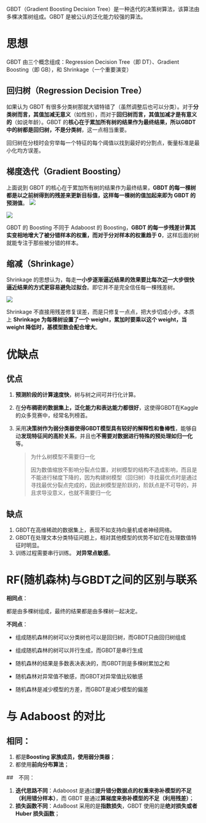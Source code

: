 GBDT（Gradient Boosting Decision Tree）是一种迭代的决策树算法，该算法由多棵决策树组成。GBDT 是被公认的泛化能力较强的算法。

# 思想

GBDT 由三个概念组成：Regression Decision Tree（即 DT）、Gradient Boosting（即 GB），和 Shrinkage（一个重要演变）

## 回归树（Regression Decision Tree）

如果认为 GBDT 有很多分类树那就大错特错了（虽然调整后也可以分类）。对于**分类树而言，其值加减无意义**（如性别），而对于**回归树而言，其值加减才是有意义的**（如说年龄）。GBDT 的**核心在于累加所有树的结果作为最终结果，所以GBDT 中的树都是回归树，不是分类树**，这一点相当重要。

回归树在分枝时会穷举每一个特征的每个阈值以找到最好的分割点，衡量标准是最小化均方误差。

## 梯度迭代（Gradient Boosting）

上面说到 GBDT 的核心在于累加所有树的结果作为最终结果，**GBDT 的每一棵树都是以之前树得到的残差来更新目标值，这样每一棵树的值加起来即为 GBDT 的预测值**。
![](https://upload-images.jianshu.io/upload_images/18339009-b961b7d246e7ed7e.png?imageMogr2/auto-orient/strip%7CimageView2/2/w/1240)

![](https://upload-images.jianshu.io/upload_images/18339009-a101b0f0d5942da4.png?imageMogr2/auto-orient/strip%7CimageView2/2/w/1240)



GBDT 的 Boosting 不同于 Adaboost 的 Boosting，**GBDT 的每一步残差计算其实变相地增大了被分错样本的权重，而对于分对样本的权重趋于 0**，这样后面的树就能专注于那些被分错的样本。

## 缩减（Shrinkage）

Shrinkage 的思想认为，每走**一小步逐渐逼近结果的效果要比每次迈一大步很快逼近结果的方式更容易避免过拟合**。即它并不是完全信任每一棵残差树。

![](https://upload-images.jianshu.io/upload_images/18339009-a67276ac07fd47c4.png?imageMogr2/auto-orient/strip%7CimageView2/2/w/1240)


Shrinkage 不直接用残差修复误差，而是只修复一点点，把大步切成小步。本质上 **Shrinkage 为每棵树设置了一个 weight，累加时要乘以这个 weight，当 weight 降低时，基模型数会配合增大**。

# 优缺点

## 优点
1. **预测阶段的计算速度快**，树与树之间可并行化计算。

2. 在**分布稠密的数据集上，泛化能力和表达能力都很好**，这使得GBDT在Kaggle的众多竞赛中，经常名列榜首。 

3. 采用**决策树作为弱分类器使得GBDT模型具有较好的解释性和鲁棒性**，能够自动**发现特征间的高阶关系**，并且也**不需要对数据进行特殊的预处理如归一化**等。

   > 为什么树模型不需要归一化
   >
   > 因为数值缩放不影响分裂点位置，对树模型的结构不造成影响，而且是不能进行梯度下降的，因为构建树模型（回归树）寻找最优点时是通过寻找最优分裂点完成的，因此树模型是阶跃的，阶跃点是不可导的，并且求导没意义，也就不需要归一化

## 缺点
1. GBDT在高维稀疏的数据集上，表现不如支持向量机或者神经网络。
2. GBDT在处理文本分类特征问题上，相对其他模型的优势不如它在处理数值特征时明显。 
3. 训练过程需要串行训练。 **对异常点敏感**。



# RF(随机森林)与GBDT之间的区别与联系

**相同点**：

都是由多棵树组成，最终的结果都是由多棵树一起决定。

**不同点**：

- 组成随机森林的树可以分类树也可以是回归树，而GBDT只由回归树组成

- 组成随机森林的树可以并行生成，而GBDT是串行生成

- 随机森林的结果是多数表决表决的，而GBDT则是多棵树累加之和

- 随机森林对异常值不敏感，而GBDT对异常值比较敏感

- 随机森林是减少模型的方差，而GBDT是减少模型的偏差

  
# 与 Adaboost 的对比


## 相同：

1.  都是**Boosting 家族成员，使用弱分类器**；
2.  都使用**前向分布算法**；

##　不同：

1.  **迭代思路不同**：Adaboost 是通过**提升错分数据点的权重来弥补模型的不足（利用错分样本）**，而 GBDT 是通过**算梯度来弥补模型的不足（利用残差）**；
2.  **损失函数不同**：AdaBoost 采用的是**指数损失**，GBDT 使用的是**绝对损失或者 Huber 损失函数**；
